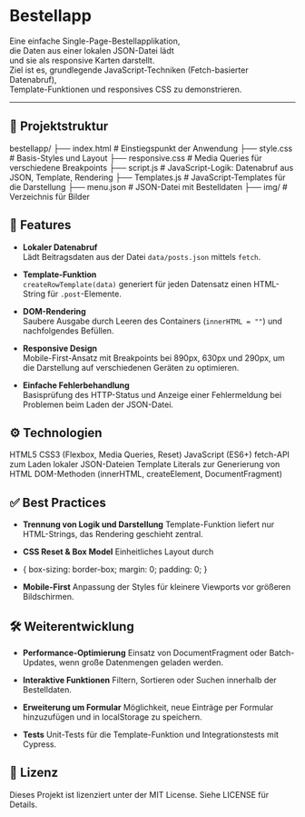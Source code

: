 # Bestellapp

Eine einfache Single-Page-Bestellapplikation,  
die Daten aus einer lokalen JSON-Datei lädt  
und sie als responsive Karten darstellt.  
Ziel ist es, grundlegende JavaScript-Techniken (Fetch-basierter Datenabruf),  
Template-Funktionen und responsives CSS zu demonstrieren.

---

## 📁 Projektstruktur

bestellapp/
├── index.html # Einstiegspunkt der Anwendung
├── style.css # Basis-Styles und Layout
├── responsive.css # Media Queries für verschiedene Breakpoints
├── script.js # JavaScript-Logik: Datenabruf aus JSON, Template, Rendering
├── Templates.js # JavaScript-Templates für die Darstellung
├── menu.json # JSON-Datei mit Bestelldaten
├── img/ # Verzeichnis für Bilder


## 🚀 Features

- **Lokaler Datenabruf**  
  Lädt Beitragsdaten aus der Datei `data/posts.json` mittels `fetch`.

- **Template-Funktion**  
  `createRowTemplate(data)` generiert für jeden Datensatz einen HTML-String für `.post`-Elemente.

- **DOM-Rendering**  
  Saubere Ausgabe durch Leeren des Containers (`innerHTML = ""`) und nachfolgendes Befüllen.

- **Responsive Design**  
  Mobile-First-Ansatz mit Breakpoints bei 890px, 630px und 290px, 
  um die Darstellung auf verschiedenen Geräten zu optimieren.

- **Einfache Fehlerbehandlung**  
  Basisprüfung des HTTP-Status und Anzeige einer Fehlermeldung bei Problemen beim Laden der JSON-Datei.


## ⚙️ Technologien
HTML5
CSS3 (Flexbox, Media Queries, Reset)
JavaScript (ES6+)
fetch-API zum Laden lokaler JSON-Dateien
Template Literals zur Generierung von HTML
DOM-Methoden (innerHTML, createElement, DocumentFragment)

## ✅ Best Practices

- **Trennung von Logik und Darstellung** 
Template-Funktion liefert nur HTML-Strings, das Rendering geschieht zentral.

- **CSS Reset & Box Model** 
Einheitliches Layout durch

* {
  box-sizing: border-box;
  margin: 0;
  padding: 0;
}

- **Mobile-First**
Anpassung der Styles für kleinere Viewports vor größeren Bildschirmen.

## 🛠️ Weiterentwicklung

- **Performance-Optimierung**
Einsatz von DocumentFragment oder Batch-Updates, wenn große Datenmengen geladen werden.

- **Interaktive Funktionen**
Filtern, Sortieren oder Suchen innerhalb der Bestelldaten.

- **Erweiterung um Formular**
Möglichkeit, neue Einträge per Formular hinzuzufügen und in localStorage zu speichern.

- **Tests**
Unit-Tests für die Template-Funktion und Integrationstests mit Cypress.


## 📄 Lizenz
Dieses Projekt ist lizenziert unter der MIT License. Siehe LICENSE für Details.

